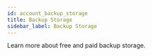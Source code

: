 ```yaml
---
id: account_backup_storage
title: Backup Storage
sidebar_label: Backup Storage
---
```


Learn more about free and paid backup storage.